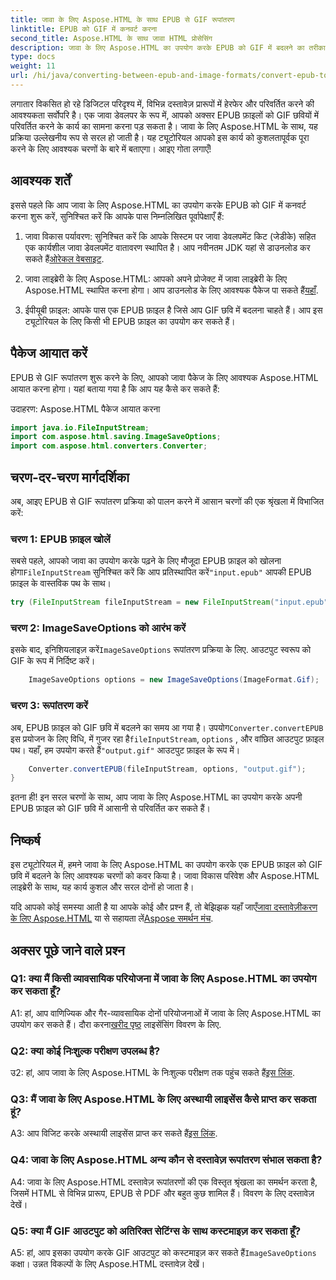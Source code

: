 ```yaml
---
title: जावा के लिए Aspose.HTML के साथ EPUB से GIF रूपांतरण
linktitle: EPUB को GIF में कनवर्ट करना
second_title: Aspose.HTML के साथ जावा HTML प्रोसेसिंग
description: जावा के लिए Aspose.HTML का उपयोग करके EPUB को GIF में बदलने का तरीका जानें। सरल, कुशल और विश्वसनीय.
type: docs
weight: 11
url: /hi/java/converting-between-epub-and-image-formats/convert-epub-to-gif/
---
```

लगातार विकसित हो रहे डिजिटल परिदृश्य में, विभिन्न दस्तावेज़ प्रारूपों में हेरफेर और परिवर्तित करने की आवश्यकता सर्वोपरि है। एक जावा डेवलपर के रूप में, आपको अक्सर EPUB फ़ाइलों को GIF छवियों में परिवर्तित करने के कार्य का सामना करना पड़ सकता है। जावा के लिए Aspose.HTML के साथ, यह प्रक्रिया उल्लेखनीय रूप से सरल हो जाती है। यह ट्यूटोरियल आपको इस कार्य को कुशलतापूर्वक पूरा करने के लिए आवश्यक चरणों के बारे में बताएगा। आइए गोता लगाएँ!

## आवश्यक शर्तें

इससे पहले कि आप जावा के लिए Aspose.HTML का उपयोग करके EPUB को GIF में कनवर्ट करना शुरू करें, सुनिश्चित करें कि आपके पास निम्नलिखित पूर्वापेक्षाएँ हैं:

1. जावा विकास पर्यावरण:
    सुनिश्चित करें कि आपके सिस्टम पर जावा डेवलपमेंट किट (जेडीके) सहित एक कार्यशील जावा डेवलपमेंट वातावरण स्थापित है। आप नवीनतम JDK यहां से डाउनलोड कर सकते हैं[ओरेकल वेबसाइट](https://www.oracle.com/java/technologies/javase-downloads.html).

2. जावा लाइब्रेरी के लिए Aspose.HTML:
    आपको अपने प्रोजेक्ट में जावा लाइब्रेरी के लिए Aspose.HTML स्थापित करना होगा। आप डाउनलोड के लिए आवश्यक पैकेज पा सकते हैं[यहाँ](https://releases.aspose.com/html/java/).

3. ईपीयूबी फ़ाइल:
   आपके पास एक EPUB फ़ाइल है जिसे आप GIF छवि में बदलना चाहते हैं। आप इस ट्यूटोरियल के लिए किसी भी EPUB फ़ाइल का उपयोग कर सकते हैं।

## पैकेज आयात करें

EPUB से GIF रूपांतरण शुरू करने के लिए, आपको जावा पैकेज के लिए आवश्यक Aspose.HTML आयात करना होगा। यहां बताया गया है कि आप यह कैसे कर सकते हैं:

उदाहरण: Aspose.HTML पैकेज आयात करना
```java
import java.io.FileInputStream;
import com.aspose.html.saving.ImageSaveOptions;
import com.aspose.html.converters.Converter;
```

## चरण-दर-चरण मार्गदर्शिका

अब, आइए EPUB से GIF रूपांतरण प्रक्रिया को पालन करने में आसान चरणों की एक श्रृंखला में विभाजित करें:

### चरण 1: EPUB फ़ाइल खोलें

 सबसे पहले, आपको जावा का उपयोग करके पढ़ने के लिए मौजूदा EPUB फ़ाइल को खोलना होगा`FileInputStream` सुनिश्चित करें कि आप प्रतिस्थापित करें`"input.epub"` आपकी EPUB फ़ाइल के वास्तविक पथ के साथ।

```java
try (FileInputStream fileInputStream = new FileInputStream("input.epub")) {
```

### चरण 2: ImageSaveOptions को आरंभ करें

 इसके बाद, इनिशियलाइज़ करें`ImageSaveOptions` रूपांतरण प्रक्रिया के लिए. आउटपुट स्वरूप को GIF के रूप में निर्दिष्ट करें।

```java
    ImageSaveOptions options = new ImageSaveOptions(ImageFormat.Gif);
```

### चरण 3: रूपांतरण करें

 अब, EPUB फ़ाइल को GIF छवि में बदलने का समय आ गया है। उपयोग`Converter.convertEPUB` इस प्रयोजन के लिए विधि, में गुजर रहा है`fileInputStream`, `options` , और वांछित आउटपुट फ़ाइल पथ। यहाँ, हम उपयोग करते हैं`"output.gif"` आउटपुट फ़ाइल के रूप में।

```java
    Converter.convertEPUB(fileInputStream, options, "output.gif");
}
```

इतना ही! इन सरल चरणों के साथ, आप जावा के लिए Aspose.HTML का उपयोग करके अपनी EPUB फ़ाइल को GIF छवि में आसानी से परिवर्तित कर सकते हैं।

## निष्कर्ष

इस ट्यूटोरियल में, हमने जावा के लिए Aspose.HTML का उपयोग करके एक EPUB फ़ाइल को GIF छवि में बदलने के लिए आवश्यक चरणों को कवर किया है। जावा विकास परिवेश और Aspose.HTML लाइब्रेरी के साथ, यह कार्य कुशल और सरल दोनों हो जाता है।

 यदि आपको कोई समस्या आती है या आपके कोई और प्रश्न हैं, तो बेझिझक यहाँ जाएँ[जावा दस्तावेज़ीकरण के लिए Aspose.HTML](https://reference.aspose.com/html/java/) या से सहायता लें[Aspose समर्थन मंच](https://forum.aspose.com/).

## अक्सर पूछे जाने वाले प्रश्न

### Q1: क्या मैं किसी व्यावसायिक परियोजना में जावा के लिए Aspose.HTML का उपयोग कर सकता हूँ?

A1: हां, आप वाणिज्यिक और गैर-व्यावसायिक दोनों परियोजनाओं में जावा के लिए Aspose.HTML का उपयोग कर सकते हैं। दौरा करना[खरीद पृष्ठ](https://purchase.aspose.com/buy) लाइसेंसिंग विवरण के लिए.

### Q2: क्या कोई निःशुल्क परीक्षण उपलब्ध है?

 उ2: हां, आप जावा के लिए Aspose.HTML के निःशुल्क परीक्षण तक पहुंच सकते हैं[इस लिंक](https://releases.aspose.com/).

### Q3: मैं जावा के लिए Aspose.HTML के लिए अस्थायी लाइसेंस कैसे प्राप्त कर सकता हूं?

 A3: आप विजिट करके अस्थायी लाइसेंस प्राप्त कर सकते हैं[इस लिंक](https://purchase.aspose.com/temporary-license/).

### Q4: जावा के लिए Aspose.HTML अन्य कौन से दस्तावेज़ रूपांतरण संभाल सकता है?

A4: जावा के लिए Aspose.HTML दस्तावेज़ रूपांतरणों की एक विस्तृत श्रृंखला का समर्थन करता है, जिसमें HTML से विभिन्न प्रारूप, EPUB से PDF और बहुत कुछ शामिल हैं। विवरण के लिए दस्तावेज़ देखें।

### Q5: क्या मैं GIF आउटपुट को अतिरिक्त सेटिंग्स के साथ कस्टमाइज़ कर सकता हूँ?

 A5: हां, आप इसका उपयोग करके GIF आउटपुट को कस्टमाइज़ कर सकते हैं`ImageSaveOptions` कक्षा। उन्नत विकल्पों के लिए Aspose.HTML दस्तावेज़ देखें।